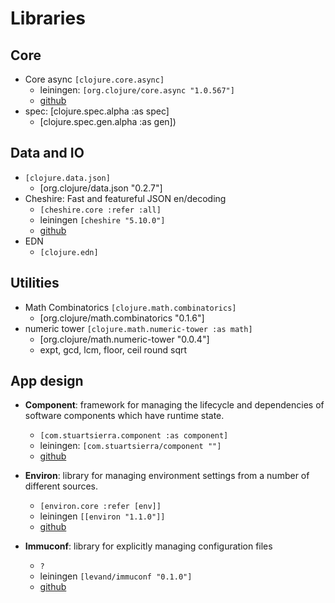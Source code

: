 # Libraries

## Core
* Core async `[clojure.core.async]`
  * leiningen: `[org.clojure/core.async "1.0.567"]`
  * [github](https://github.com/clojure/core.async)
* spec: [clojure.spec.alpha :as spec]
  * [clojure.spec.gen.alpha :as gen])


## Data and IO
* `[clojure.data.json]`
  * [org.clojure/data.json "0.2.7"]
* Cheshire: Fast and featureful JSON en/decoding
  * `[cheshire.core :refer :all]`
  * leiningen `[cheshire "5.10.0"]`
  * [github](https://github.com/dakrone/cheshire)
* EDN
  * `[clojure.edn]`


## Utilities

* Math Combinatorics `[clojure.math.combinatorics]`
  * [org.clojure/math.combinatorics "0.1.6"]
* numeric tower `[clojure.math.numeric-tower :as math]`
  * [org.clojure/math.numeric-tower "0.0.4"]
  * expt, gcd, lcm, floor, ceil round sqrt

## App design

* __Component__: framework for managing the lifecycle and dependencies of software components which have runtime state.
  * `[com.stuartsierra.component :as component]`
  * leiningen: `[com.stuartsierra/component ""]`
  * [github](https://github.com/stuartsierra/component)

* __Environ__: library for managing environment settings from a number of different sources.
  * `[environ.core :refer [env]]`
  * leiningen `[[environ "1.1.0"]]`
  * [github](https://github.com/weavejester/environ)

* __Immuconf__:  library for explicitly managing configuration files
  * `?`
  * leiningen `[levand/immuconf "0.1.0"]`
  * [github](https://github.com/levand/immuconf)
